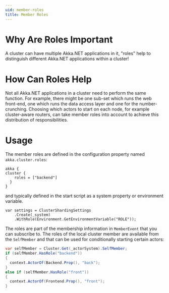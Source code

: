 ```yaml
---
uid: member-roles
title: Member Roles
---
```


# Why Are Roles Important

A cluster can have multiple Akka.NET applications in it, "roles" help to distinguish different Akka.NET applications within a cluster!

# How Can Roles Help

Not all Akka.NET applications in a cluster need to perform the same function. For example, there might be one sub-set which runs the web front-end, one which runs the data access layer and one for the number-crunching. 
Choosing which actors to start on each node, for example cluster-aware routers, can take member roles into account to achieve this distribution of responsibilities.

# Usage

The member roles are defined in the configuration property named `akka.cluster.roles`:

```
akka {
cluster {
    roles = ["backend"]
  }
}
```

and typically defined in the start script as a system property or environment variable.

```
var settings = ClusterShardingSettings
    .Create(_system)
    .WithRole(Environment.GetEnvironmentVariable("ROLE"));
```

The roles are part of the membership information in `MemberEvent` that you can subscribe to. The roles of the local cluster member are available from the `SelfMember` and that can be used for conditionally starting certain actors:

```csharp
var selfMember = Cluster.Get(_actorSystem).SelfMember;
if (selfMember.HasRole("backend")) 
{
  context.ActorOf(Backend.Prop(), "back");
} 
else if (selfMember.HasRole("front")) 
{
  context.ActorOf(Frontend.Prop(), "front");
}
```
